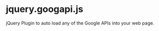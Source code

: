 jquery.googapi.js
=================

jQuery Plugin to auto load any of the Google APIs into your web page.
